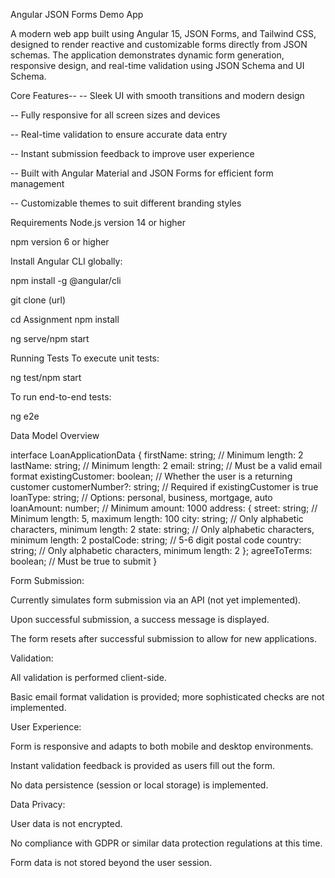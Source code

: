 Angular JSON Forms Demo App

A modern web app built using Angular 15, JSON Forms, and Tailwind CSS, designed to render reactive and customizable forms directly from JSON schemas. The application demonstrates dynamic form generation, responsive design, and real-time validation using JSON Schema and UI Schema.


Core Features--
 -- Sleek UI with smooth transitions and modern design

--  Fully responsive for all screen sizes and devices

-- Real-time validation to ensure accurate data entry

-- Instant submission feedback to improve user experience

-- Built with Angular Material and JSON Forms for efficient form management

--  Customizable themes to suit different branding styles

Requirements
Node.js version 14 or higher

npm version 6 or higher

Install Angular CLI globally:


npm install -g @angular/cli

git clone (url)

cd Assignment
npm install

ng serve/npm start


Running Tests
To execute unit tests:


ng test/npm start

To run end-to-end tests:


ng e2e




Data Model Overview




interface LoanApplicationData {
  firstName: string;          // Minimum length: 2
  lastName: string;           // Minimum length: 2
  email: string;              // Must be a valid email format
  existingCustomer: boolean;  // Whether the user is a returning customer
  customerNumber?: string;    // Required if existingCustomer is true
  loanType: string;           // Options: personal, business, mortgage, auto
  loanAmount: number;         // Minimum amount: 1000
  address: {
    street: string;           // Minimum length: 5, maximum length: 100
    city: string;             // Only alphabetic characters, minimum length: 2
    state: string;            // Only alphabetic characters, minimum length: 2
    postalCode: string;       // 5-6 digit postal code
    country: string;          // Only alphabetic characters, minimum length: 2
  };
  agreeToTerms: boolean;      // Must be true to submit
}



Form Submission:

Currently simulates form submission via an API (not yet implemented).

Upon successful submission, a success message is displayed.

The form resets after successful submission to allow for new applications.

Validation:

All validation is performed client-side.

Basic email format validation is provided; more sophisticated checks are not implemented.

User Experience:

Form is responsive and adapts to both mobile and desktop environments.

Instant validation feedback is provided as users fill out the form.

No data persistence (session or local storage) is implemented.

Data Privacy:

User data is not encrypted.

No compliance with GDPR or similar data protection regulations at this time.

Form data is not stored beyond the user session.
